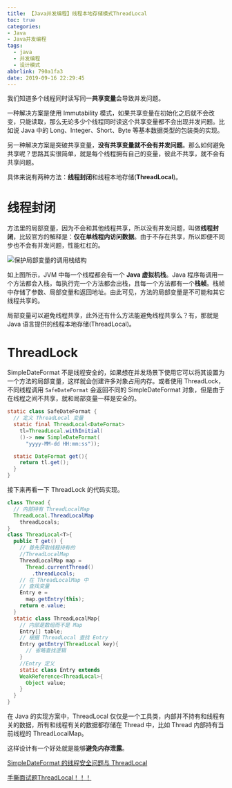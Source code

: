 ```yaml
---
title: 【Java并发编程】线程本地存储模式ThreadLocal
toc: true
categories:
- Java
- Java并发编程
tags:
  - java
  - 并发编程
  - 设计模式
abbrlink: 790a1fa3
date: 2019-09-16 22:29:45
---
```


我们知道多个线程同时读写同一**共享变量**会导致并发问题。

一种解决方案是使用 Immutability 模式，如果共享变量在初始化之后就不会改变，只能读取，那么无论多少个线程同时读这个共享变量都不会出现并发问题。比如说 Java 中的 Long、Integer、Short、Byte 等基本数据类型的包装类的实现。

另一种解决方案是突破共享变量，**没有共享变量就不会有并发问题**。那么如何避免共享呢？思路其实很简单，就是每个线程拥有自己的变量，彼此不共享，就不会有共享问题。

具体来说有两种方法：**线程封闭**和线程本地存储(**ThreadLocal**)。

<!-- more -->

# 线程封闭

方法里的局部变量，因为不会和其他线程共享，所以没有并发问题，叫做**线程封闭**，比较官方的解释是：**仅在单线程内访问数据**。由于不存在共享，所以即便不同步也不会有并发问题，性能杠杠的。

![保护局部变量的调用栈结构](http://image.shuiyujie.com/2019-09-16-22-32-43.png)

如上图所示，JVM 中每一个线程都会有一个 **Java 虚拟机栈**。Java 程序每调用一个方法都会入栈，每执行完一个方法都会出栈，且每一个方法都有一个**栈帧**。栈帧中存储了参数、局部变量和返回地址。由此可见，方法的局部变量是不可能和其它线程共享的。

局部变量可以避免线程共享，此外还有什么方法能避免线程共享么？有，那就是 Java 语言提供的线程本地存储(ThreadLocal)。

# ThreadLock

SimpleDateFormat 不是线程安全的，如果想在并发场景下使用它可以将其设置为一个方法的局部变量，这样就会创建许多对象占用内存。或者使用 ThreadLock，不同线程调用 `SafeDateFormat` 会返回不同的 SimpleDateFormat 对象，但是由于在线程之间不共享，就和局部变量一样是安全的。

```java
static class SafeDateFormat {
  // 定义 ThreadLocal 变量
  static final ThreadLocal<DateFormat>
    tl=ThreadLocal.withInitial(
    ()-> new SimpleDateFormat(
      "yyyy-MM-dd HH:mm:ss"));

  static DateFormat get(){
    return tl.get();
  }
}
```

接下来再看一下 ThreadLock 的代码实现。

```java
class Thread {
  // 内部持有 ThreadLocalMap
  ThreadLocal.ThreadLocalMap 
    threadLocals;
}
class ThreadLocal<T>{
  public T get() {
    // 首先获取线程持有的
    //ThreadLocalMap
    ThreadLocalMap map =
      Thread.currentThread()
        .threadLocals;
    // 在 ThreadLocalMap 中
    // 查找变量
    Entry e = 
      map.getEntry(this);
    return e.value;  
  }
  static class ThreadLocalMap{
    // 内部是数组而不是 Map
    Entry[] table;
    // 根据 ThreadLocal 查找 Entry
    Entry getEntry(ThreadLocal key){
      // 省略查找逻辑
    }
    //Entry 定义
    static class Entry extends
    WeakReference<ThreadLocal>{
      Object value;
    }
  }
}
```

在 Java 的实现方案中，ThreadLocal 仅仅是一个工具类，内部并不持有和线程有关的数据，所有和线程有关的数据都存储在 Thread 中，比如 Thread 内部持有当前线程的 ThreadLocalMap。

这样设计有一个好处就是能够**避免内存泄露**。



[SimpleDateFormat 的线程安全问题与 ThreadLocal](https://blog.jrwang.me/2016/java-simpledateformat-multithread-threadlocal/)

[手撕面试题ThreadLocal！！！](http://ifeve.com/%e6%89%8b%e6%92%95%e9%9d%a2%e8%af%95%e9%a2%98threadlocal%ef%bc%81%ef%bc%81%ef%bc%81/)

